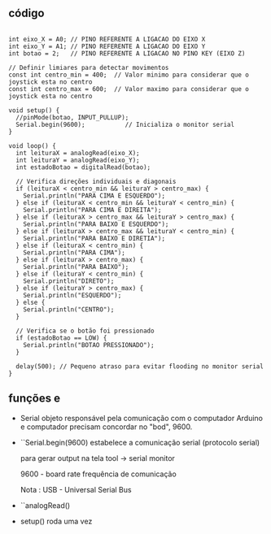 
## código

```

int eixo_X = A0; // PINO REFERENTE A LIGACAO DO EIXO X
int eixo_Y = A1; // PINO REFERENTE A LIGACAO DO EIXO Y
int botao = 2;   // PINO REFERENTE A LIGACAO NO PINO KEY (EIXO Z)

// Definir limiares para detectar movimentos
const int centro_min = 400;  // Valor minimo para considerar que o joystick esta no centro
const int centro_max = 600;  // Valor maximo para considerar que o joystick esta no centro

void setup() {
  //pinMode(botao, INPUT_PULLUP); 
  Serial.begin(9600);           // Inicializa o monitor serial
}

void loop() {
  int leituraX = analogRead(eixo_X);
  int leituraY = analogRead(eixo_Y);
  int estadoBotao = digitalRead(botao);

  // Verifica direções individuais e diagonais
  if (leituraX < centro_min && leituraY > centro_max) {
    Serial.println("PARA CIMA E ESQUERDO");
  } else if (leituraX < centro_min && leituraY < centro_min) {
    Serial.println("PARA CIMA E DIREITA");
  } else if (leituraX > centro_max && leituraY > centro_max) {
    Serial.println("PARA BAIXO E ESQUERDO");
  } else if (leituraX > centro_max && leituraY < centro_min) {
    Serial.println("PARA BAIXO E DIRETIA");
  } else if (leituraX < centro_min) {
    Serial.println("PARA CIMA");
  } else if (leituraX > centro_max) {
    Serial.println("PARA BAIXO");
  } else if (leituraY < centro_min) {
    Serial.println("DIRETO");
  } else if (leituraY > centro_max) {
    Serial.println("ESQUERDO");
  } else {
    Serial.println("CENTRO");
  }

  // Verifica se o botão foi pressionado
  if (estadoBotao == LOW) {
    Serial.println("BOTAO PRESSIONADO");
  }

  delay(500); // Pequeno atraso para evitar flooding no monitor serial
}

```

## funções e
- Serial
	objeto responsável pela comunicação com o computador
	Arduino e computador precisam concordar no "bod", 9600.
- ``Serial.begin(9600)
	estabelece a comunicação serial (protocolo serial)
	 
	para gerar output na tela
	tool -> serial monitor
	
	9600 - board rate
	frequência de comunicação
	
	Nota : USB - Universal Serial Bus
- ``analogRead()
- setup()
	roda uma vez

